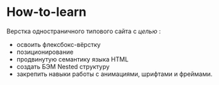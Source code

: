 # **How-to-learn** 
Верстка одностраничного типового сайта с *целью* :
* освоить флексбокс-вёрстку
* позиционирование
* продвинутую семантику языка HTML
* создать БЭМ Nested структуру
* закрепить навыки работы с анимациями, шрифтами и фреймами.
